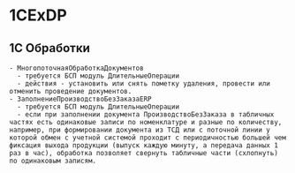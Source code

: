 # 1CExDP
## 1С Обработки
    - МногопоточнаяОбработкаДокументов
      - требуется БСП модуль ДлительныеОперации
      - действия - установить или снять пометку удаления, провести или отменить проведение документов.
    - ЗаполнениеПроизводствоБезЗаказаERP
      - требуется БСП модуль ДлительныеОперации
      - если при заполнении документа ПроизводствоБезЗаказа в табличных частях есть одинаковые записи по номенклатуре и разные по количеству, например, при формировании документа из ТСД или с поточной линии у которой обмен с учетной системой проходит с периодичностью большей чем фиксация выхода продукции (выпуск каждую минуту, а передача данных 1 раз в час), обработка позволяет свернуть табличные части (схлопнуть) по одинаковым записям.